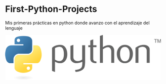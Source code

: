 # First-Python-Projects
Mis primeras prácticas en python donde avanzo con el aprendizaje del lenguaje

![Python](./images/python.png)  
